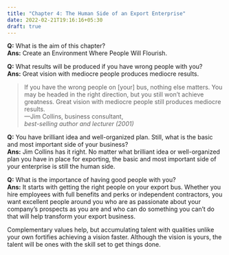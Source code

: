 ```yaml
---
title: "Chapter 4: The Human Side of an Export Enterprise"
date: 2022-02-21T19:16:16+05:30
draft: true
---
```


**Q:** What is the aim of this chapter?    
**Ans:** Create an Environment Where People Will Flourish.

**Q:** What results will be produced if you have wrong people with you?    
**Ans:** Great vision with mediocre people produces mediocre results.

> If you have the wrong people on [your] bus, nothing else matters. You may be headed in the right direction, but you still won’t achieve greatness. Great vision with mediocre people still produces mediocre results.    
> —Jim Collins, business consultant,    
> *best-selling author and lecturer (2001)*


**Q:** You have brilliant idea and well-organized plan. Still, what is the basic and most important side of your business?    
**Ans:** Jim Collins has it right. No matter what brilliant idea or well-organized plan you have in place for exporting, the basic and most important side of your enterprise is still the human side. 

**Q:** What is the importance of having good people with you?    
**Ans:** It starts with getting the right people on your export bus. Whether you hire employees with full benefits and perks or independent contractors, you want excellent people around you who are as passionate about your company’s prospects as you are and who can do something you can’t do that will help transform your export business.


Complementary values help, but accumulating talent with qualities unlike your own fortifies achieving a vision faster. Although the vision is yours, the talent will be ones with the skill set to get things done.
